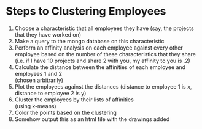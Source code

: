 # Steps to Clustering Employees

1. Choose a characteristic that all employees they have (say, the projects that
they have worked on)
2. Make a query to the mongo database on this characteristic
3. Perform an affinity analysis on each employee against every other employee
based on the number of these characteristics that they share  
(i.e. if I have 10 projects and share 2 with you, my affinity to you is .2)
4. Calculate the distance between the affinities of each employee and employees
1 and 2  
(chosen arbitrarily)
5. Plot the employees against the distances (distance to employee 1 is x,
distance to employee 2 is y)
6. Cluster the employees by their lists of affinities  
(using k-means)
7. Color the points based on the clustering
8. Somehow output this as an html file with the drawings added
